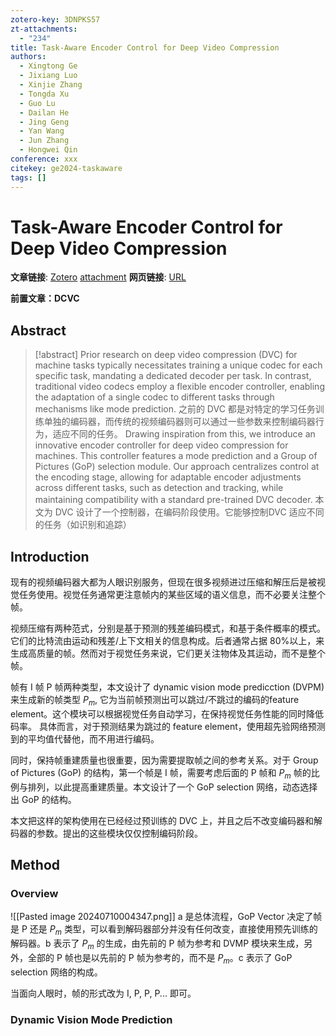 ```yaml
---
zotero-key: 3DNPKS57
zt-attachments:
  - "234"
title: Task-Aware Encoder Control for Deep Video Compression
authors:
  - Xingtong Ge
  - Jixiang Luo
  - Xinjie Zhang
  - Tongda Xu
  - Guo Lu
  - Dailan He
  - Jing Geng
  - Yan Wang
  - Jun Zhang
  - Hongwei Qin
conference: xxx
citekey: ge2024-taskaware
tags: []
---
```

# Task-Aware Encoder Control for Deep Video Compression

**文章链接**: [Zotero](zotero://select/library/items/3DNPKS57) [attachment](<file:///home/ilot/Zotero/storage/Z4K59GRE/Ge%20%E7%AD%89%20-%202024%20-%20Task-Aware%20Encoder%20Control%20for%20Deep%20Video%20Compress.pdf>)
**网页链接**: [URL](https://openaccess.thecvf.com/content/CVPR2024/html/Ge_Task-Aware_Encoder_Control_for_Deep_Video_Compression_CVPR_2024_paper.html)


**前置文章：DCVC**
## Abstract

>[!abstract]
>Prior research on deep video compression (DVC) for machine tasks typically necessitates training a unique codec for each specific task, mandating a dedicated decoder per task. In contrast, traditional video codecs employ a flexible encoder controller, enabling the adaptation of a single codec to different tasks through mechanisms like mode prediction.
>之前的 DVC 都是对特定的学习任务训练单独的编码器，而传统的视频编码器则可以通过一些参数来控制编码器行为，适应不同的任务。
Drawing inspiration from this, we introduce an innovative encoder controller for deep video compression for machines. This controller features a mode prediction and a Group of Pictures (GoP) selection module. Our approach centralizes control at the encoding stage, allowing for adaptable encoder adjustments across different tasks, such as detection and tracking, while maintaining compatibility with a standard pre-trained DVC decoder. 
本文为 DVC 设计了一个控制器，在编码阶段使用。它能够控制DVC 适应不同的任务（如识别和追踪）





## Introduction
现有的视频编码器大都为人眼识别服务，但现在很多视频进过压缩和解压后是被视觉任务使用。视觉任务通常更注意帧内的某些区域的语义信息，而不必要关注整个帧。

视频压缩有两种范式，分别是基于预测的残差编码模式，和基于条件概率的模式。它们的比特流由运动和残差/上下文相关的信息构成。后者通常占据 80%以上，来生成高质量的帧。然而对于视觉任务来说，它们更关注物体及其运动，而不是整个帧。

帧有 I 帧 P 帧两种类型，本文设计了 dynamic vision mode predicction (DVPM) 来生成新的帧类型 $P_m$, 它为当前帧预测出可以跳过/不跳过的编码的feature element。这个模块可以根据视觉任务自动学习，在保持视觉任务性能的同时降低码率。
具体而言，对于预测结果为跳过的 feature element，使用超先验网络预测到的平均值代替他，而不用进行编码。

同时，保持帧重建质量也很重要，因为需要提取帧之间的参考关系。对于 Group of Pictures (GoP) 的结构，第一个帧是 I 帧，需要考虑后面的 P 帧和 $P_m$ 帧的比例与排列，以此提高重建质量。本文设计了一个 GoP selection 网络，动态选择出 GoP 的结构。

本文把这样的架构使用在已经经过预训练的 DVC 上，并且之后不改变编码器和解码器的参数。提出的这些模块仅仅控制编码阶段。

##  Method

### Overview

![[Pasted image 20240710004347.png]]
a 是总体流程，GoP Vector 决定了帧是 P 还是 $P_m$ 类型，可以看到解码器部分并没有任何改变，直接使用预先训练的解码器。b 表示了 $P_m$ 的生成，由先前的 P 帧为参考和 DVMP 模块来生成，另外，全部的 P 帧也是以先前的 P 帧为参考的，而不是 $P_m$。c 表示了 GoP selection 网络的构成。

当面向人眼时，帧的形式改为 I, P, P, P... 即可。


### Dynamic Vision Mode Prediction



